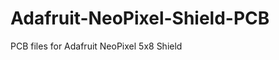 Adafruit-NeoPixel-Shield-PCB
============================

PCB files for Adafruit NeoPixel 5x8 Shield
